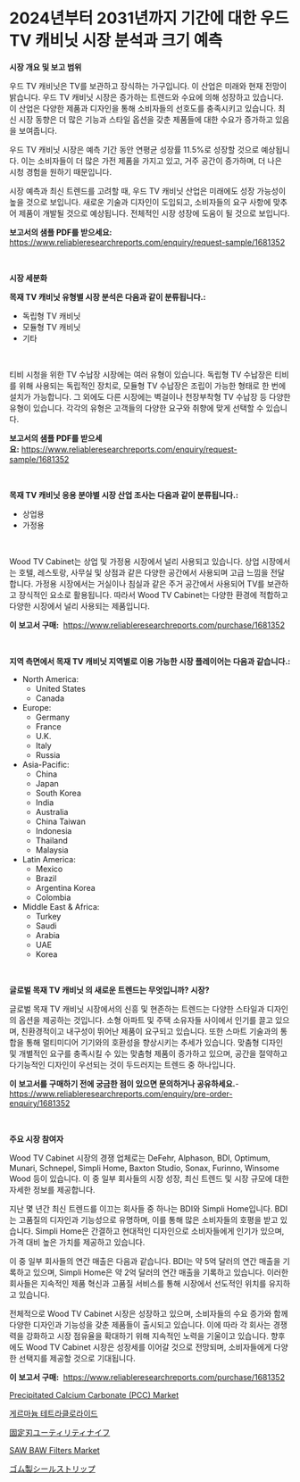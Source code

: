 <p><h1>2024년부터 2031년까지 기간에 대한 우드 TV 캐비닛 시장 분석과 크기 예측</h1></p><p><strong>시장 개요 및 보고 범위</strong></p>
<p><p>우드 TV 캐비닛은 TV를 보관하고 장식하는 가구입니다. 이 산업은 미래와 현재 전망이 밝습니다. 우드 TV 캐비닛 시장은 증가하는 트렌드와 수요에 의해 성장하고 있습니다. 이 산업은 다양한 제품과 디자인을 통해 소비자들의 선호도를 충족시키고 있습니다. 최신 시장 동향은 더 많은 기능과 스타일 옵션을 갖춘 제품들에 대한 수요가 증가하고 있음을 보여줍니다.</p><p>우드 TV 캐비닛 시장은 예측 기간 동안 연평균 성장률 11.5%로 성장할 것으로 예상됩니다. 이는 소비자들이 더 많은 가전 제품을 가지고 있고, 거주 공간이 증가하며, 더 나은 시청 경험을 원하기 때문입니다.</p><p>시장 예측과 최신 트렌드를 고려할 때, 우드 TV 캐비닛 산업은 미래에도 성장 가능성이 높을 것으로 보입니다. 새로운 기술과 디자인이 도입되고, 소비자들의 요구 사항에 맞추어 제품이 개발될 것으로 예상됩니다. 전체적인 시장 성장에 도움이 될 것으로 보입니다.</p></p>
<p><strong>보고서의 샘플 PDF를 받으세요:</strong> <a href="https://www.reliableresearchreports.com/enquiry/request-sample/1681352">https://www.reliableresearchreports.com/enquiry/request-sample/1681352</a></p>
<p>&nbsp;</p>
<p><strong>시장 세분화</strong></p>
<p><strong>목재 TV 캐비닛 유형별 시장 분석은 다음과 같이 분류됩니다.:</strong></p>
<p><ul><li>독립형 TV 캐비닛</li><li>모듈형 TV 캐비닛</li><li>기타</li></ul></p>
<p>&nbsp;</p>
<p><p>티비 시청을 위한 TV 수납장 시장에는 여러 유형이 있습니다. 독립형 TV 수납장은 티비를 위해 사용되는 독립적인 장치로, 모듈형 TV 수납장은 조립이 가능한 형태로 한 번에 설치가 가능합니다. 그 외에도 다른 시장에는 벽걸이나 천장부착형 TV 수납장 등 다양한 유형이 있습니다. 각각의 유형은 고객들의 다양한 요구와 취향에 맞게 선택할 수 있습니다.</p></p>
<p><strong>보고서의 샘플 PDF를 받으세요:</strong>&nbsp;<a href="https://www.reliableresearchreports.com/enquiry/request-sample/1681352">https://www.reliableresearchreports.com/enquiry/request-sample/1681352</a></p>
<p>&nbsp;</p>
<p><strong> 목재 TV 캐비닛 응용 분야별 시장 산업 조사는 다음과 같이 분류됩니다.:</strong></p>
<p><ul><li>상업용</li><li>가정용</li></ul></p>
<p>&nbsp;</p>
<p><p>Wood TV Cabinet는 상업 및 가정용 시장에서 널리 사용되고 있습니다. 상업 시장에서는 호텔, 레스토랑, 사무실 및 상점과 같은 다양한 공간에서 사용되며 고급 느낌을 전달합니다. 가정용 시장에서는 거실이나 침실과 같은 주거 공간에서 사용되어 TV를 보관하고 장식적인 요소로 활용됩니다. 따라서 Wood TV Cabinet는 다양한 환경에 적합하고 다양한 시장에서 널리 사용되는 제품입니다.</p></p>
<p><strong>이 보고서 구매:</strong>&nbsp; <a href="https://www.reliableresearchreports.com/purchase/1681352">https://www.reliableresearchreports.com/purchase/1681352</a></p>
<p>&nbsp;</p>
<p><strong>지역 측면에서 목재 TV 캐비닛 지역별로 이용 가능한 시장 플레이어는 다음과 같습니다.:</strong></p>
<p><ul>
    <li>
        North America:
        <ul>
            <li>United States</li>
            <li>Canada</li>
        </ul>
    </li>
    <li>
        Europe:
        <ul>
            <li>Germany</li>
            <li>France</li>
            <li>U.K.</li>
            <li>Italy</li>
            <li>Russia</li>
        </ul>
    </li>
    <li>
        Asia-Pacific:
        <ul>
            <li>China</li>
            <li>Japan</li>
            <li>South Korea</li>
            <li>India</li>
            <li>Australia</li>
            <li>China Taiwan</li>
            <li>Indonesia</li>
            <li>Thailand</li>
            <li>Malaysia</li>
        </ul>
    </li>
    <li>
        Latin America:
        <ul>
            <li>Mexico</li>
            <li>Brazil</li>
            <li>Argentina Korea</li>
            <li>Colombia</li>
        </ul>
    </li>
    <li>
        Middle East & Africa:
        <ul>
            <li>Turkey</li>
            <li>Saudi</li>
            <li>Arabia</li>
            <li>UAE</li>
            <li>Korea</li>
        </ul>
    </li>
    </ul></p>
<p>&nbsp;</p>
<p><strong>글로벌 목재 TV 캐비닛 의 새로운 트렌드는 무엇입니까? 시장?</strong></p>
<p><p>글로벌 목재 TV 캐비닛 시장에서의 신흥 및 현존하는 트렌드는 다양한 스타일과 디자인의 옵션을 제공하는 것입니다. 소형 아파트 및 주택 소유자들 사이에서 인기를 끌고 있으며, 친환경적이고 내구성이 뛰어난 제품이 요구되고 있습니다. 또한 스마트 기술과의 통합을 통해 멀티미디어 기기와의 호환성을 향상시키는 추세가 있습니다. 맞춤형 디자인 및 개별적인 요구를 충족시킬 수 있는 맞춤형 제품이 증가하고 있으며, 공간을 절약하고 다기능적인 디자인이 우선되는 것이 두드러지는 트렌드 중 하나입니다.</p></p>
<p><strong>이 보고서를 구매하기 전에 궁금한 점이 있으면 문의하거나 공유하세요.</strong>- <a href="https://www.reliableresearchreports.com/enquiry/pre-order-enquiry/1681352">https://www.reliableresearchreports.com/enquiry/pre-order-enquiry/1681352</a></p>
<p>&nbsp;</p>
<p><strong>주요 시장 참여자</strong></p>
<p><p>Wood TV Cabinet 시장의 경쟁 업체로는 DeFehr, Alphason, BDI, Optimum, Munari, Schnepel, Simpli Home, Baxton Studio, Sonax, Furinno, Winsome Wood 등이 있습니다. 이 중 일부 회사들의 시장 성장, 최신 트렌드 및 시장 규모에 대한 자세한 정보를 제공합니다.</p><p>지난 몇 년간 최신 트렌드를 이끄는 회사들 중 하나는 BDI와 Simpli Home입니다. BDI는 고품질의 디자인과 기능성으로 유명하며, 이를 통해 많은 소비자들의 호평을 받고 있습니다. Simpli Home은 간결하고 현대적인 디자인으로 소비자들에게 인기가 있으며, 가격 대비 높은 가치를 제공하고 있습니다.</p><p>이 중 일부 회사들의 연간 매출은 다음과 같습니다. BDI는 약 5억 달러의 연간 매출을 기록하고 있으며, Simpli Home은 약 2억 달러의 연간 매출을 기록하고 있습니다. 이러한 회사들은 지속적인 제품 혁신과 고품질 서비스를 통해 시장에서 선도적인 위치를 유지하고 있습니다.</p><p>전체적으로 Wood TV Cabinet 시장은 성장하고 있으며, 소비자들의 수요 증가와 함께 다양한 디자인과 기능성을 갖춘 제품들이 출시되고 있습니다. 이에 따라 각 회사는 경쟁력을 강화하고 시장 점유율을 확대하기 위해 지속적인 노력을 기울이고 있습니다. 향후에도 Wood TV Cabinet 시장은 성장세를 이어갈 것으로 전망되며, 소비자들에게 다양한 선택지를 제공할 것으로 기대됩니다.</p></p>
<p><strong>이 보고서 구매:</strong>&nbsp;&nbsp;<a href="https://www.reliableresearchreports.com/purchase/1681352">https://www.reliableresearchreports.com/purchase/1681352</a></p>
<p><p><a href="https://github.com/sofayahoo2023/Market-Research-Report-List-3/blob/main/precipitated-calcium-carbonate-pcc-market.md">Precipitated Calcium Carbonate (PCC) Market</a></p><p><a href="https://github.com/vss5505pa7z1p/Market-Research-Report-List-1/blob/main/76136592153.md">게르마늄 테트라클로라이드</a></p><p><a href="https://medium.com/@eduardoramez/%E5%9B%BA%E5%AE%9A%E5%88%83%E3%83%A6%E3%83%BC%E3%83%86%E3%82%A3%E3%83%AA%E3%83%86%E3%82%A3%E3%83%8A%E3%82%A4%E3%83%95%E5%B8%82%E5%A0%B4-%E5%B8%82%E5%A0%B4cagr-%E5%B8%82%E5%A0%B4%E3%81%AE%E3%83%88%E3%83%AC%E3%83%B3%E3%83%89-%E3%81%8A%E3%82%88%E3%81%B3%E6%88%90%E9%95%B7%E6%88%A6%E7%95%A5%E3%81%AB%E9%96%A2%E3%81%99%E3%82%8B%E6%B4%9E%E5%AF%9F-1f17da607c5c">固定刃ユーティリティナイフ</a></p><p><a href="https://issuu.com/reportprime-2/docs/saw-baw-filters-market-size-2030.pptx">SAW BAW Filters Market</a></p><p><a href="https://github.com/vhemk0794148/Market-Research-Report-List-1/blob/main/66297672581.md">ゴム製シールストリップ</a></p></p>
